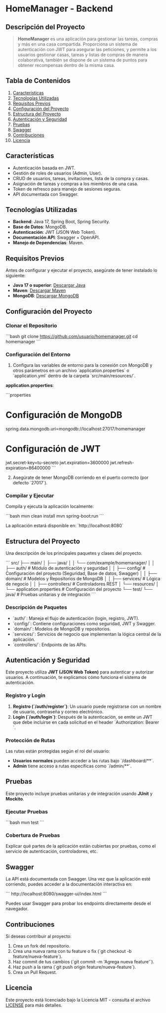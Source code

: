 
# **HomeManager - Backend**

## **Descripción del Proyecto**

> **HomeManager** es una aplicación para gestionar las tareas, compras y más en una casa compartida. Proporciona un sistema de autenticación con JWT para asegurar las peticiones, y permite a los usuarios gestionar casas, tareas y listas de compras de manera colaborativa, también se dispone de un sistema de puntos para obtener recompensas dentro de la misma casa.

## **Tabla de Contenidos**
1. [Características](#características)
2. [Tecnologías Utilizadas](#tecnologías-utilizadas)
3. [Requisitos Previos](#requisitos-previos)
4. [Configuración del Proyecto](#configuración-del-proyecto)
5. [Estructura del Proyecto](#estructura-del-proyecto)
6. [Autenticación y Seguridad](#autenticación-y-seguridad)
7. [Pruebas](#pruebas)
8. [Swagger](#swagger)
9. [Contribuciones](#contribuciones)
10. [Licencia](#licencia)

## **Características**
- Autenticación basada en JWT.
- Gestión de roles de usuarios (Admin, User).
- CRUD de usuarios, tareas, invitaciones, lista de la compra y casas.
- Asignación de tareas y compras a los miembros de una casa.
- Token de refresco para manejo de sesiones seguras.
- API documentada con Swagger.

## **Tecnologías Utilizadas**
- **Backend**: Java 17, Spring Boot, Spring Security.
- **Base de Datos**: MongoDB.
- **Autenticación**: JWT (JSON Web Token).
- **Documentación API**: Swagger + OpenAPI.
- **Manejo de Dependencias**: Maven.

## **Requisitos Previos**
Antes de configurar y ejecutar el proyecto, asegúrate de tener instalado lo siguiente:

- **Java 17 o superior**: [Descargar Java](https://www.oracle.com/java/technologies/javase-jdk17-downloads.html)
- **Maven**: [Descargar Maven](https://maven.apache.org/download.cgi)
- **MongoDB**: [Descargar MongoDB](https://www.mongodb.com/try/download/community)

## **Configuración del Proyecto**

### **Clonar el Repositorio**

\`\`\`bash
git clone https://github.com/usuario/homemanager.git
cd homemanager
\`\`\`

### **Configuración del Entorno**

1. Configura las variables de entorno para la conexión con MongoDB y otros parámetros en un archivo \`application.properties\` o \`application.yml\` dentro de la carpeta \`src/main/resources/\`.

**application.properties**:

\`\`\`properties
# Configuración de MongoDB
spring.data.mongodb.uri=mongodb://localhost:27017/homemanager

# Configuración de JWT
jwt.secret-key=tu-secreto
jwt.expiration=3600000
jwt.refresh-expiration=86400000
\`\`\`

2. Asegúrate de tener MongoDB corriendo en el puerto correcto (por defecto \`27017\`).

### **Compilar y Ejecutar**

Compila y ejecuta la aplicación localmente:

\`\`\`bash
mvn clean install
mvn spring-boot:run
\`\`\`

La aplicación estará disponible en: \`http://localhost:8080\`

## **Estructura del Proyecto**

Una descripción de los principales paquetes y clases del proyecto.

\`\`\`
src/
├── main/
│   ├── java/
│   │   └── com/example/homemanager/
│   │       ├── auth/              # Módulo de autenticación y seguridad
│   │       ├── config/            # Configuración del proyecto (Seguridad, Base de datos, Swagger)
│   │       ├── domain/            # Modelos y Repositorios de MongoDB
│   │       ├── services/          # Lógica de negocio
│   │       ├── controllers/       # Controladores REST
│   └── resources/
│       └── application.properties # Configuración del proyecto
└── test/
    └── java/                      # Pruebas unitarias y de integración
\`\`\`

### **Descripción de Paquetes**
- \`auth/\`: Maneja el flujo de autenticación (login, registro, JWT).
- \`config/\`: Contiene configuraciones como seguridad, JWT y Swagger.
- \`domain/\`: Modelos de MongoDB y repositorios.
- \`services/\`: Servicios de negocio que implementan la lógica central de la aplicación.
- \`controllers/\`: Endpoints de las APIs.

## **Autenticación y Seguridad**
Este proyecto utiliza **JWT (JSON Web Token)** para autenticar y autorizar usuarios. A continuación, te explicamos cómo funciona el sistema de autenticación.

### **Registro y Login**

1. **Registro (\`/auth/register\`)**: Un usuario puede registrarse con un nombre de usuario, contraseña y correo electrónico.
2. **Login (\`/auth/login\`)**: Después de la autenticación, se emite un JWT que debe incluirse en cada solicitud en el header \`Authorization: Bearer <token>\`.

### **Protección de Rutas**
Las rutas están protegidas según el rol del usuario:

- **Usuarios normales** pueden acceder a las rutas bajo \`/dashboard/**\`.
- **Admin** tiene acceso a rutas específicas como \`/admin/**\`.

## **Pruebas**

Este proyecto incluye pruebas unitarias y de integración usando **JUnit** y **Mockito**.

### **Ejecutar Pruebas**

\`\`\`bash
mvn test
\`\`\`

### **Cobertura de Pruebas**
Explicar qué partes de la aplicación están cubiertas por pruebas, como el servicio de autenticación, controladores, etc.

## **Swagger**

La API está documentada con Swagger. Una vez que la aplicación esté corriendo, puedes acceder a la documentación interactiva en:

\`\`\`
http://localhost:8080/swagger-ui/index.html
\`\`\`

Puedes usar Swagger para probar los endpoints directamente desde el navegador.

## **Contribuciones**
Si deseas contribuir al proyecto:

1. Crea un fork del repositorio.
2. Crea una nueva rama con tu feature o fix (\`git checkout -b feature/nueva-feature\`).
3. Haz commit de tus cambios (\`git commit -m 'Agrega nueva feature'\`).
4. Haz push a la rama (\`git push origin feature/nueva-feature\`).
5. Crea un Pull Request.

## **Licencia**
Este proyecto está licenciado bajo la Licencia MIT - consulta el archivo [LICENSE](LICENSE) para más detalles.
